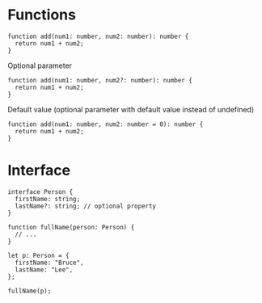 # Functions

```
function add(num1: number, num2: number): number {
  return num1 + num2;
}
```

Optional parameter

```
function add(num1: number, num2?: number): number {
  return num1 + num2;
}
```

Default value (optional parameter with default value instead of undefined)

```
function add(num1: number, num2: number = 0): number {
  return num1 + num2;
}
```

# Interface

```
interface Person {
  firstName: string;
  lastName?: string; // optional property
}

function fullName(person: Person) {
  // ...
}

let p: Person = {
  firstName: "Bruce",
  lastName: "Lee",
};

fullName(p);
```
